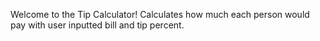 Welcome to the Tip Calculator!
Calculates how much each person would pay with user inputted bill and tip percent.